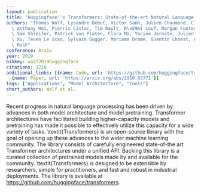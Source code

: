 ```yaml
---
layout: publication
title: 'Huggingface''s Transformers: State-of-the-art Natural Language Processing'
authors: "Thomas Wolf, Lysandre Debut, Victor Sanh, Julien Chaumond, Clement Delangue,\
  \ Anthony Moi, Pierric Cistac, Tim Rault, R\xE9mi Louf, Morgan Funtowicz, Joe Davison,\
  \ Sam Shleifer, Patrick von Platen, Clara Ma, Yacine Jernite, Julien Plu, Canwen\
  \ Xu, Teven Le Scao, Sylvain Gugger, Mariama Drame, Quentin Lhoest, Alexander M.\
  \ Rush"
conference: Arxiv
year: 2019
bibkey: wolf2019huggingface
citations: 3228
additional_links: [{name: Code, url: 'https://github.com/huggingface/transformers'},
  {name: Paper, url: 'https://arxiv.org/abs/1910.03771'}]
tags: ["Applications", "Model Architecture", "Tools"]
short_authors: Wolf et al.
---
```

Recent progress in natural language processing has been driven by advances in
both model architecture and model pretraining. Transformer architectures have
facilitated building higher-capacity models and pretraining has made it
possible to effectively utilize this capacity for a wide variety of tasks.
\textit\{Transformers\} is an open-source library with the goal of opening up
these advances to the wider machine learning community. The library consists of
carefully engineered state-of-the art Transformer architectures under a unified
API. Backing this library is a curated collection of pretrained models made by
and available for the community. \textit\{Transformers\} is designed to be
extensible by researchers, simple for practitioners, and fast and robust in
industrial deployments. The library is available at
https://github.com/huggingface/transformers.